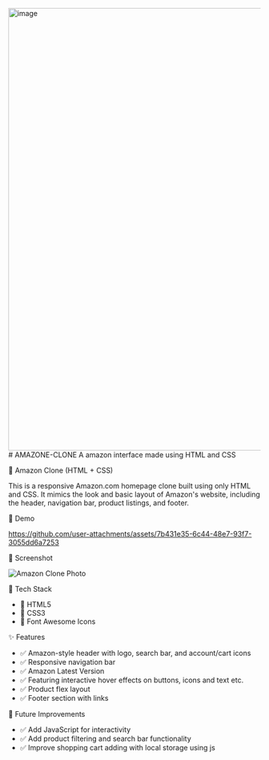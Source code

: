 <img width="1837" height="884" alt="image" src="https://github.com/user-attachments/assets/eea41fd0-fcf2-4fb0-b0c8-1ff14e626e31" /># AMAZONE-CLONE
A amazon interface made using HTML and CSS

🛒 Amazon Clone (HTML + CSS)

This is a responsive Amazon.com homepage clone built using only HTML and CSS. It mimics the look and basic layout of Amazon's website, including the header, navigation bar, product listings, and footer.

🚀 Demo


https://github.com/user-attachments/assets/7b431e35-6c44-48e7-93f7-3055dd6a7253

📸 Screenshot

![Amazon Clone Photo](https://github.com/user-attachments/assets/60c6a6db-273a-4d9f-aa68-e0fb2c731fc9)

🧰 Tech Stack

- 🔹 HTML5
- 🔹 CSS3
- 🔹 Font Awesome Icons

✨ Features

- ✅ Amazon-style header with logo, search bar, and account/cart icons  
- ✅ Responsive navigation bar 
- ✅ Amazon Latest Version
- ✅ Featuring interactive hover effects on buttons, icons and text etc.
- ✅ Product flex layout  
- ✅ Footer section with links  

🎯 Future Improvements

- ✅ Add JavaScript for interactivity
- ✅ Add product filtering and search bar functionality
- ✅ Improve shopping cart adding with local storage using js

